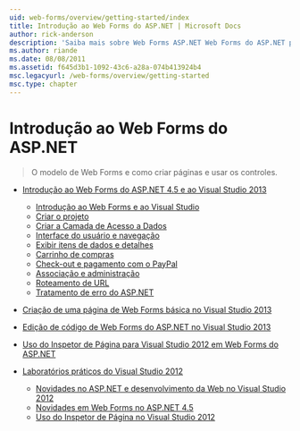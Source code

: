 ```yaml
---
uid: web-forms/overview/getting-started/index
title: Introdução ao Web Forms do ASP.NET | Microsoft Docs
author: rick-anderson
description: 'Saiba mais sobre Web Forms ASP.NET Web Forms do ASP.NET permite que você compilar sites dinâmicos usando um modelo familiar de arrastar e soltar, controlada por evento. Uma superfície de design e hund...'
ms.author: riande
ms.date: 08/08/2011
ms.assetid: f645d3b1-1092-43c6-a28a-074b413924b4
msc.legacyurl: /web-forms/overview/getting-started
msc.type: chapter
---
```

<a name="getting-started-with-aspnet-web-forms"></a>Introdução ao Web Forms do ASP.NET
====================
> O modelo de Web Forms e como criar páginas e usar os controles.


- [Introdução ao Web Forms do ASP.NET 4.5 e ao Visual Studio 2013](getting-started-with-aspnet-45-web-forms/index.md)

    - [Introdução ao Web Forms e ao Visual Studio](getting-started-with-aspnet-45-web-forms/introduction-and-overview.md)
    - [Criar o projeto](getting-started-with-aspnet-45-web-forms/create-the-project.md)
    - [Criar a Camada de Acesso a Dados](getting-started-with-aspnet-45-web-forms/create_the_data_access_layer.md)
    - [Interface do usuário e navegação](getting-started-with-aspnet-45-web-forms/ui_and_navigation.md)
    - [Exibir itens de dados e detalhes](getting-started-with-aspnet-45-web-forms/display_data_items_and_details.md)
    - [Carrinho de compras](getting-started-with-aspnet-45-web-forms/shopping-cart.md)
    - [Check-out e pagamento com o PayPal](getting-started-with-aspnet-45-web-forms/checkout-and-payment-with-paypal.md)
    - [Associação e administração](getting-started-with-aspnet-45-web-forms/membership-and-administration.md)
    - [Roteamento de URL](getting-started-with-aspnet-45-web-forms/url-routing.md)
    - [Tratamento de erro do ASP.NET](getting-started-with-aspnet-45-web-forms/aspnet-error-handling.md)
- [Criação de uma página de Web Forms básica no Visual Studio 2013](creating-a-basic-web-forms-page.md)
- [Edição de código de Web Forms do ASP.NET no Visual Studio 2013](code-editing-in-web-forms-pages.md)
- [Uso do Inspetor de Página para Visual Studio 2012 em Web Forms do ASP.NET](using-page-inspector-in-a-visual-studio-11-beta-web-forms-project.md)
- [Laboratórios práticos do Visual Studio 2012](hands-on-labs/index.md)

    - [Novidades no ASP.NET e desenvolvimento da Web no Visual Studio 2012](hands-on-labs/whats-new-in-aspnet-and-web-development-in-visual-studio-2012.md)
    - [Novidades em Web Forms no ASP.NET 4.5](hands-on-labs/whats-new-in-web-forms-in-aspnet-45.md)
    - [Uso do Inspetor de Página no Visual Studio 2012](hands-on-labs/using-page-inspector-in-visual-studio-2012.md)
